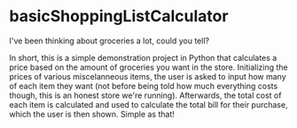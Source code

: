 # basicShoppingListCalculator

I've been thinking about groceries a lot, could you tell?

In short, this is a simple demonstration project in Python that calculates a price based on the amount of groceries you want in the store.
Initializing the prices of various miscelanneous items, the user is asked to input how many of each item they want (not before being told how much everything costs though, this is an honest store we're running).
Afterwards, the total cost of each item is calculated and used to calculate the total bill for their purchase, which the user is then shown.
Simple as that!
